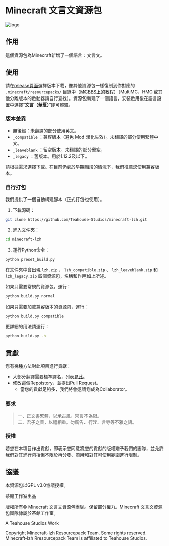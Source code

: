 # Minecraft 文言文資源包

![logo](https://mcwiki-1301161188.cos.ap-hongkong.myqcloud.com/github/minecraft-lzh/logo1.png)

## 作用

這個資源包為Minecraft新增了一個語言：文言文。

## 使用

請在[release頁面](https://github.com/dianliang233/minecraft-lzh/releases)選擇版本下載，像其他資源包一樣復制到你對應的 `.minecraft/resourcepacks/` 目錄中（[MCBBS上的教程](https://www.mcbbs.net/thread-880869-1-1.html)）（MultiMC、HMCl或其他分離版本的啟動器請自行查找）。資源包新建了一個語言，安裝啟用後在語言設置中選擇“**文言（華夏）**”即可體驗。

### 版本差異

* 無後綴：未翻譯的部分使用英文。
* `_compatible` ：兼容版本（避免 Mod 漢化失效）。未翻譯的部分使用繁體中文。
* `_leaveblank` ：留空版本。未翻譯的部分留空。
* `_legacy` ：舊版本。用於1.12.2及以下。

請根據需求選擇下載。在目前仍處於早期階段的情況下，我們推薦您使用兼容版本。

### 自行打包

我們提供了一個自動構建腳本（正式打包也使用）。

1. 下載源碼：

``` bash
git clone https://github.com/Teahouse-Studios/minecraft-lzh.git
```

2. 進入文件夾：

``` bash
cd minecraft-lzh
```

3. 運行Python命令：

``` bash
python preset_build.py
```

在文件夾中會出現 `lzh.zip` 、 `lzh_compatible.zip` 、 `lzh_leaveblank.zip` 和 `lzh_legacy.zip` 四個資源包，名稱和作用如上所述。

如果只需要常規的資源包，運行：

``` bash
python build.py normal
```

如果只需要加載兼容版本的資源包，運行：

``` bash
python build.py compatible
```

更詳細的用法請運行：

``` bash
python build.py -h
```

## 貢獻

您有幾種方法對此項目進行貢獻：

* 大部分翻譯需要標準譯名，列表[見此](https://minecraft-zh.gamepedia.com/User:Miemie_method)。
* 修改這個Repoistory，並提出Pull Request。
  * 當您的貢獻足夠多，我們將會邀請您成為Collaborator。

### 要求

> 一、正文書繁體，以承古風。常言不為限。  
> 二、君子之善，以禮相重。勿廣告、行淫、言辱等不雅之語。

### 授權

若您在本項目作出貢獻，即表示您同意將您的貢獻的版權贈予我們的團隊，並允許我們對其進行包括但不限於再分發、商用和對其可使用範圍進行限制。

## 協議

本資源包以GPL v3.0協議授權。

茶館工作室出品

版權所有© Minecraft 文言文資源包團隊。保留部分權力。Minecraft 文言文資源包團隊隸屬於茶館工作室。

A Teahouse Studios Work

Copyright Minecraft-lzh Resourcepack Team. Some rights reserved. Minecraft-lzh Rresourcepack Team is affiliated to Teahouse Studios.
